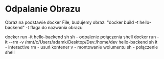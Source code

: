 # Odpalanie Obrazu
Obraz na podstawie docker File, budujemy obraz:
"docker build -t hello-backend" 
-t flaga do nazwania obrazu


docker run -it hello-backend sh
 sh - odpalenie połączenia shell
docker run -it --rm -v /mnt/c/Users/adamk/Desktop/Dev:/home/dev hello-backend sh
 it - interactive
 rm - usuń kontener
 v  - montowanie wolumentu 
 sh - połączenie shell